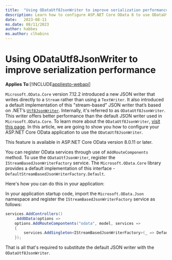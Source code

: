```yaml
---
title:  "Using ODataUtf8JsonWriter to improve serialization performance"
description: Learn how to configure ASP.NET Core OData 8 to use ODataUtf8JsonWriter to improve serialization performance. 
date:   2023-08-11
ms.date: 08/11/2023
author: habbes
ms.author: clhabins
---
```


# Using ODataUtf8JsonWriter to improve serialization performance

**Applies To**:[!INCLUDE[appliesto-webapi](../../includes/appliesto-webapi-v8.md)]

`Microsoft.OData.Core` version 7.12.2 introduced a new JSON writer that writes directly to a `Stream` rather than using a `TextWriter`. It also introduced a default implementation of this "stream-based" JSON writer that’s based on .NET’s [`Utf8JsonWriter`](/dotnet/api/system.text.json.utf8jsonwriter). Internally, it's referred to as `ODataUtf8JsonWriter`. This writer offers better performance than the default JSON writer used in `Microsoft.OData.Core`. To learn more about the `ODataUtf8JsonWriter`, [visit this page](../../odatalib/v7/using-utf8jsonwriter-for-better-performance.md). In this article, we are going to show you how to configure your ASP.NET Core OData application to use the `ODataUtf8JsonWriter`.

This feature is available in ASP.NET Core OData version 8.0.11 or later.

You can register OData services through use of `AddRouteComponents` method. To use the `ODataUtfJsonWriter`, register the `IStreamBasedJsonWriterFactory` service. The `Microsoft.OData.Core` library provides a default implementation of this interface - `DefaultStreamBasedJsonWriterFactory.Default`.

Here's how you can do this in your application:

In your application startup code, import the `Microsoft.OData.Json` namespace and register the `IStreamBasedJsonWriterFactory` service as follows:

```c#
services.AddControllers()
    .AddOData(options =>
    options.AddRouteCompontents("odata", model, services =>
    {
        services.AddSingleton<IStreamBasedJsonWriterFactory>(_ => DefaultStreamBasedJsonWriterFactory.Default);
    });
```

That is all that's required to substitute the default JSON writer with the `ODataUtf8JsonWriter`.
